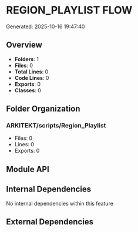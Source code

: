 # REGION_PLAYLIST FLOW
Generated: 2025-10-16 19:47:40

## Overview
- **Folders**: 1
- **Files**: 0
- **Total Lines**: 0
- **Code Lines**: 0
- **Exports**: 0
- **Classes**: 0

## Folder Organization

### ARKITEKT/scripts/Region_Playlist
- Files: 0
- Lines: 0
- Exports: 0

## Module API

## Internal Dependencies

No internal dependencies within this feature

## External Dependencies
